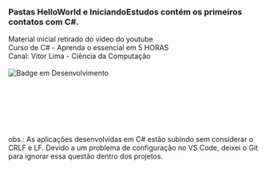 ### Pastas HelloWorld e IniciandoEstudos contém os primeiros contatos com C#.
Material inicial retirado do vídeo do youtube
<br> Curso de C# - Aprenda o essencial em 5 HORAS
<br> Canal: Vitor Lima - Ciência da Computação
<br>
<br>
![Badge em Desenvolvimento](http://img.shields.io/static/v1?label=STATUS&message=EM%20DESENVOLVIMENTO&color=GREEN&style=for-the-badge)

<br>
<br>
<br>
<br>
<br>
<br>obs.: As aplicações desenvolvidas em C# estão subindo sem considerar o CRLF e LF. 
Devido a um problema de configuração no VS Code, deixei o Git para ignorar essa questão dentro dos projetos.
